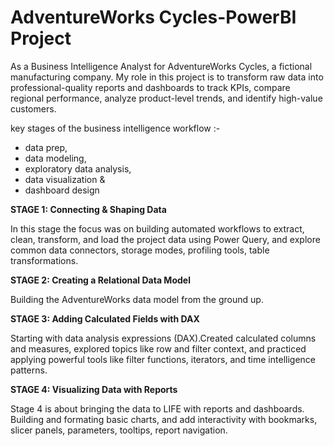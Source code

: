 # AdventureWorks Cycles-PowerBI Project
As a Business Intelligence Analyst for AdventureWorks Cycles, a fictional manufacturing company. My role in this project is to transform raw data into professional-quality reports and dashboards to track KPIs, compare regional performance, analyze product-level trends, and identify high-value customers.<br/>

key stages of the business intelligence workflow :- <br/>
* data prep,<br/>
* data modeling,<br/>
* exploratory data analysis,<br/>
* data visualization &<br/>
* dashboard design<br/>

**STAGE 1: Connecting & Shaping Data**<br/>

In this stage the focus was on building automated workflows to extract, clean, transform, and load the project data using Power Query, and explore common data connectors, storage modes, profiling tools, table transformations.<br/>

**STAGE 2: Creating a Relational Data Model**<br/>

Building the AdventureWorks data model from the ground up.<br/>

**STAGE 3: Adding Calculated Fields with DAX**<br/>

Starting with data analysis expressions (DAX).Created calculated columns and measures, explored topics like row and filter context, and practiced applying powerful tools like filter functions, iterators, and time intelligence patterns.<br/>

**STAGE 4: Visualizing Data with Reports**<br/>

Stage 4 is about bringing the data to LIFE with reports and dashboards. Building and formating basic charts, and add interactivity with bookmarks, slicer panels, parameters, tooltips, report navigation.





